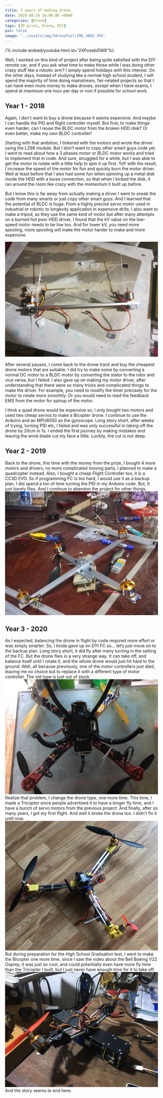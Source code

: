 ```yaml
---
title: 3 years of making drone. 
date: 2020-08-24 10:00:00 +0000
categories: [Drone]
tags: [3D print, Drone, DIY]
pin: false
image: "../assets/img/3dronefail/IMG_3092.JPG"
---
```


{% include embed/youtube.html id='2XPvsebi5W8'%}

Well, I worked on this kind of project after being quite satisfied with the DIY remote car, and if you ask what time to make those while I was doing other crazy stuff like a robotic arm? I simply spend holidays with this interest. On the other days, Instead of studying like a normal high school student, I will spend the majority of time doing mainstream, fair-related projects so that I can have even more money to make drones, except when I have exams, I spend at maximum one hour per day or non if possible for school work. 

## Year 1 - 2018
Again, I don't want to buy a drone because it seems expensive. And maybe I can handle the PID and flight controller myself. But first, to make things even harder, can I reuse the BLDC motor from the broken HDD disk? Or even better, make my own BLDC controller!

Starting with that ambition, I tinkered with the motors and wrote the driver using the L298 module. But I don't want to copy other smart guys code yet. I went to read about how a 3 phases motor or BLDC motor works and tried to implement that in code. And sure, struggled for a while, but I was able to get the motor to rotate with a little help to spin it up first. YoY with the result, I increase the speed of the motor for fun and quickly burn the motor driver. Well at least before that I also had some fun when spinning up a metal disk inside the HDD with a loose connection, so that when I kicked the disk, it ran around the room like crazy with the momentum it built up before. 

But I know this is far away from actually making a driver I went to sneak the code from many smarts or just copy other smart guys. And I learned that the potential of BLDC is huge. From a highly precise servo motor used in industrial or robotic to longevity application in expensive drills. I also want to make a tripod, as they use the same kind of motor but after many attempts on a burned hot poor HDD driver, I found that the kV value on the low-speed motor needs to be low too. And for lower kV, you need more spooling, more spooling will make the motor harder to make and more expensive. 

![Bicopter1](../assets/img/3dronefail/IMG_20190224_220641.jpg) 

After several pauses, I come back to the drone track and buy the cheapest drone motors that are suitable. I did try to make some by converting a normal DC motor to a BLDC motor by converting the stator to the rotor and vice versa, but I failed. I also gave up on making my motor driver, after understanding that there were so many tricks and complicated things to make the driver. For example, you need to modify the timer precisely for the motor to rotate more smoothly. Or you would need to read the feedback EMS from the motor for spinup of the motor. 

I think a quad drone would be expensive so, I only bought two motors and used two cheap servos to make a Bicopter drone. I continue to use the Arduino and an MPU6050 as the gyroscope. Long story short, after weeks of trying, turning PID etc, I failed and was only successful in taking off the drone by 20cm in 1s. I ended the first journey by making mistakes and leaving the wind-blade cut my face a little. Luckily, the cut is not deep.

## Year 2 - 2019

Back to the drone, this time with the money from the prize, I bought 4 more motors and drivers, no more complicated moving parts, I planned to make a quadcopter instead. Also, I bought a cheap Flight Controller too, it is a CC3D EVO. So if programming FC is too hard, I would use it as a backup plan. I did spend a ton of time turning the PID in my Arduino code. But, It just barely flies. And I continue to abandon the project for other things.
![diy Quard](../assets/img/3dronefail/IMG_20190324_112213.jpg)

## Year 3 - 2020
As I expected, balancing the drone in flight by code required more effort or was simply smarter. 
So, I kinda gave up on DYI FC so… let’s just move on to the backup plan. Long story short, it did fly after many turning in the setting of the FC. But the drone flies in a very strange way. It can take off, and balance itself until I rotate it, and the whole drone would just hit hard to the ground. Well, all because previously, one of the motor controllers just died, leaving me no choice but to replace it with a different type of motor controller. The old type is just out of stock. 
![Quard](../assets/img/3dronefail/IMG_2812.JPG) 
Realize that problem, I change the drone type, one more time. This time, I made a Tricopter since people advertised it to have a longer fly time, and I have a bunch of servo motors from the previous project. And finally, after so many years, I got my first flight. And well it broke the drone too. I didn't fix it until now. 
![Tricopter](../assets/img/3dronefail/IMG_3092.JPG) 
But during preparation for the High School Graduation test, I went to make the Bicopter one more time, since I saw the video about the Bell Boeing V22 Osprey, it was just so cool, and could potentially even have more fly time than the Tricopter I built, but I just never have enough time for it to take off. 
![Bicopter2](../assets/img/3dronefail/IMG_4151.JPG) 
And the story seems to end here. 